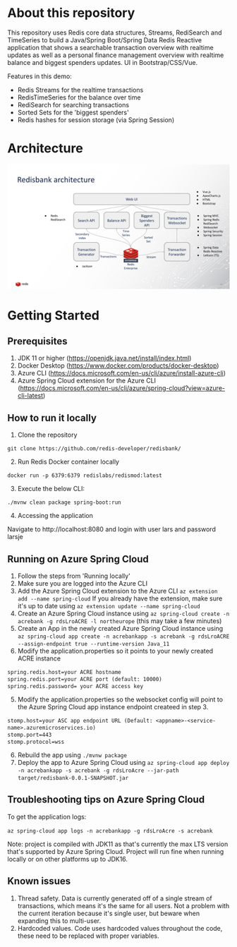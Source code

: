 # About this repository

This repository uses Redis core data structures, Streams, RediSearch and TimeSeries to build a
Java/Spring Boot/Spring Data Redis Reactive application that shows a searchable transaction overview with realtime updates
as well as a personal finance management overview with realtime balance and biggest spenders updates. UI in Bootstrap/CSS/Vue.

Features in this demo:

- Redis Streams for the realtime transactions
- RedisTimeSeries for the balance over time
- RediSearch for searching transactions
- Sorted Sets for the 'biggest spenders'
- Redis hashes for session storage (via Spring Session)

# Architecture
<img src="architecture.png"/>

# Getting Started

## Prerequisites

1. JDK 11 or higher (https://openjdk.java.net/install/index.html)
2. Docker Desktop (https://www.docker.com/products/docker-desktop)
3. Azure CLI (https://docs.microsoft.com/en-us/cli/azure/install-azure-cli)
4. Azure Spring Cloud extension for the Azure CLI (https://docs.microsoft.com/en-us/cli/azure/spring-cloud?view=azure-cli-latest)

## How to run it locally

1. Clone the repository

```
git clone https://github.com/redis-developer/redisbank/
```

2. Run Redis Docker container locally

```
docker run -p 6379:6379 redislabs/redismod:latest
```

3. Execute the below CLI:

```
./mvnw clean package spring-boot:run
```

4. Accessing the application

Navigate to http://localhost:8080 and login with user lars and password larsje


## Running on Azure Spring Cloud

1. Follow the steps from 'Running locally'
2. Make sure you are logged into the Azure CLI
3. Add the Azure Spring Cloud extension to the Azure CLI `az extension add --name spring-cloud` If you already have the extension, make sure it's up to date using `az extension update --name spring-cloud`
2. Create an Azure Spring Cloud instance using `az spring-cloud create -n acrebank -g rdsLroACRE -l northeurope` (this may take a few minutes)
3. Create an App in the newly created Azure Spring Cloud instance using `az spring-cloud app create -n acrebankapp -s acrebank -g rdsLroACRE --assign-endpoint true --runtime-version Java_11`
4. Modify the application.properties so it points to your newly created ACRE instance

```
spring.redis.host=your ACRE hostname
spring.redis.port=your ACRE port (default: 10000)
spring.redis.password= your ACRE access key
```

5. Modify the application.properties so the websocket config will point to the Azure Spring Cloud app instance endpoint createed in step 3.

```
stomp.host=your ASC app endpoint URL (Default: <appname>-<service-name>.azuremicroservices.io)
stomp.port=443
stomp.protocol=wss
```

6. Rebuild the app using `./mvnw package`
7. Deploy the app to Azure Spring Cloud using `az spring-cloud app deploy -n acrebankapp -s acrebank -g rdsLroAcre --jar-path target/redisbank-0.0.1-SNAPSHOT.jar`

## Troubleshooting tips on Azure Spring Cloud

To get the application logs:

`az spring-cloud app logs -n acrebankapp -g rdsLroAcre -s acrebank`

Note: project is compiled with JDK11 as that's currently the max LTS version that's supported by Azure Spring Cloud. Project will run fine when running locally or on other platforms up to JDK16.

## Known issues

1. Thread safety. Data is currently generated off of a single stream of transactions, which means it's the same for all users. Not a problem with the current iteration because it's single user, but beware when expanding this to multi-user.
2. Hardcoded values. Code uses hardcoded values throughout the code, these need to be replaced with proper variables.
